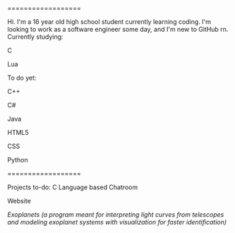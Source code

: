 ==================

Hi. I'm a 16 year old high school student currently learning coding.
I'm looking to work as a software engineer some day, and I'm new to GitHub rn.
Currently studying:

C

Lua

To do yet:

C++

C#

Java

HTML5

CSS

Python

==================

Projects to-do:
C Language based Chatroom

Website 

*Exoplanets (a program meant for interpreting light curves from telescopes and modeling exoplanet systems with visualization for faster identification)*

